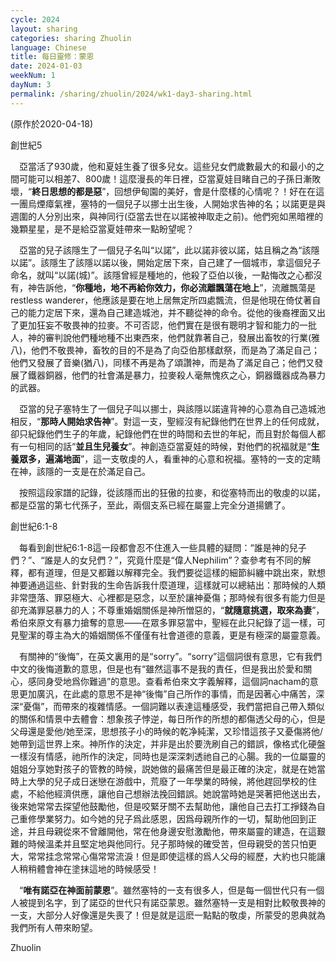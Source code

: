 ```yaml
---
cycle: 2024
layout: sharing
categories: sharing Zhuolin
language: Chinese
title: 每日靈修：蒙恩
date: 2024-01-03
weekNum: 1
dayNum: 3
permalink: /sharing/zhuolin/2024/wk1-day3-sharing.html
---
```

(原作於2020-04-18)

創世紀5  

　亞當活了930歲，他和夏娃生養了很多兒女。這些兒女們歲數最大的和最小的之間可能可以相差7、800歲！這麼漫長的年日裡，亞當夏娃目睹自己的子孫日漸敗壞，“**終日思想的都是惡**”，回想伊甸園的美好，會是什麼樣的心情呢？！好在在這一團烏煙瘴氣裡，塞特的一個兒子以挪士出生後，人開始求告神的名；以諾更是與週圍的人分別出來，與神同行(亞當去世在以諾被神取走之前)。他們宛如黑暗裡的幾顆星星，是不是給亞當夏娃帶來一點盼望呢？  

　亞當的兒子該隱生了一個兒子名叫“以諾”，此以諾非彼以諾，姑且稱之為“該隱以諾”。該隱生了該隱以諾以後，開始定居下來，自己建了一個城市，拿這個兒子命名，就叫“以諾(城)”。該隱曾經是種地的，他殺了亞伯以後，一點悔改之心都沒有，神告訴他，“**你種地，地不再給你效力，你必流離飄蕩在地上**”，流離飄蕩是restless wanderer，他應該是要在地上居無定所四處飄流，但是他現在倚仗著自己的能力定居下來，還為自己建造城池，并不聽從神的命令。從他的後裔裡面又出了更加狂妄不敬畏神的拉麥。不可否認，他們實在是很有聰明才智和能力的一批人，神的審判說他們種地種不出東西來，他們就靠著自己，發展出畜牧的行業(雅八)，他們不敬畏神，畜牧的目的不是為了向亞伯那樣獻祭，而是為了滿足自己；他們又發展了音樂(猶八)，同樣不再是為了頌讚神，而是為了滿足自己；他們又發展了鐵器銅器，他們的社會滿是暴力，拉麥殺人毫無愧疚之心，銅器鐵器成為暴力的武器。  
        
　亞當的兒子塞特生了一個兒子叫以挪士，與該隱以諾違背神的心意為自己造城池相反，“**那時人開始求告神**”。對這一支，聖經沒有紀錄他們在世界上的任何成就，卻只紀錄他們生子的年歲，紀錄他們在世的時間和去世的年紀，而且對於每個人都有一句相同的話“**並且生兒養女**”。神創造亞當夏娃的時候，對他們的祝福就是“**生養眾多，遍滿地面**”，這一支敬虔的人，看重神的心意和祝福。塞特的一支的定睛在神，該隱的一支是在於滿足自己。  
   
　按照這段家譜的記錄，從該隱而出的狂傲的拉麥，和從塞特而出的敬虔的以諾，都是亞當的第七代孫子，至此，兩個支系已經在屬靈上完全分道揚鑣了。      

創世紀6:1-8  
 
　每看到創世紀6:1-8這一段都會忍不住進入一些具體的疑問：“誰是神的兒子們？”、“誰是人的女兒們？”，究竟什麼是“偉人Nephilim”？查參考有不同的解釋，都有道理，但是又都難以解釋完全。我們要從這樣的細節糾纏中跳出來，默想神要通過這些、針對我的生命告訴我什麼道理，這樣就可以總結出：那時候的人類非常墮落、罪惡極大、心裡都是惡念，以至於讓神憂傷；那時候有很多有能力但是卻充滿罪惡暴力的人；不尊重婚姻關係是神所憎惡的，“**就隨意挑選，取來為妻**”，希伯來原文有暴力搶奪的意思——在眾多罪惡當中，聖經在此只紀錄了這一樣，可見聖潔的尊主為大的婚姻關係不僅僅有社會道德的意義，更是有極深的屬靈意義。  
        
　有關神的“後悔”，在英文裏用的是“sorry”。“sorry”這個詞很有意思，它有我們中文的後悔道歉的意思，但是也有“雖然這事不是我的責任，但是我出於愛和關心，感同身受地爲你難過”的意思。查看希伯來文字義解釋，這個詞nacham的意思更加廣汎，在此處的意思不是神“後悔”自己所作的事情，而是因著心中痛苦，深深“憂傷”，而帶來的複雜情感。一個詞難以表達這種感受，我們當把自己帶入類似的關係和情景中去體會：想象孩子悖逆，每日所作的所想的都傷透父母的心，但是父母還是愛他/她至深，思想孩子小的時候的乾净純潔，又珍惜這孩子又憂傷將他/她帶到這世界上來。神所作的決定，并非是出於要洗刷自己的錯誤，像格式化硬盤一樣沒有情感，祂所作的決定，同時也是深深刺透祂自己的心腸。我的一位屬靈的姐姐分享她對孩子的管教的時候，説她做的最痛苦但是最正確的決定，就是在她當時上大學的兒子成日迷戀在游戲中，荒廢了一年學業的時候，將他趕回學校的住處，不給他經濟供應，讓他自己想辦法挽回錯誤。她說當時她是哭著把他送出去，後來她常常去探望他鼓勵他，但是咬緊牙關不去幫助他，讓他自己去打工掙錢為自己重修學業努力。如今她的兒子爲此感恩，因爲母親所作的一切，幫助他回到正途，并且母親從來不曾離開他，常在他身邊安慰激勵他，帶來屬靈的建造，在這艱難的時候溫柔并且堅定地與他同行。兒子那時候的確受苦，但母親受的苦只怕更大，常常挂念常常心傷常常流淚！但是即使這樣的爲人父母的經歷，大約也只能讓人稍稍體會神在塗抹這地的時候感受！  
   
　“**唯有諾亞在神面前蒙恩**”。雖然塞特的一支有很多人，但是每一個世代只有一個人被提到名字，到了諾亞的世代只有諾亞蒙恩。雖然塞特一支是相對比較敬畏神的一支，大部分人好像還是失喪了！但是就是這麽一點點的敬虔，所蒙受的恩典就為我們所有人帶來盼望。  
   
Zhuolin  
